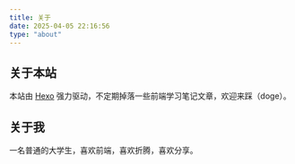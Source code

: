```yaml
---
title: 关于
date: 2025-04-05 22:16:56
type: "about"
---
```


## 关于本站

本站由 [Hexo](https://hexo.io/) 强力驱动，不定期掉落一些前端学习笔记文章，欢迎来踩（doge）。

## 关于我

一名普通的大学生，喜欢前端，喜欢折腾，喜欢分享。

